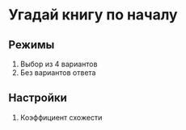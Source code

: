 # Угадай книгу по началу

## Режимы
1. Выбор из 4 вариантов
2. Без вариантов ответа

## Настройки
1. Коэффициент схожести